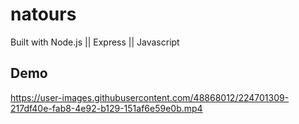 # natours
Built with Node.js || Express || Javascript 

## Demo

https://user-images.githubusercontent.com/48868012/224701309-217df40e-fab8-4e92-b129-151af6e59e0b.mp4

